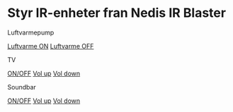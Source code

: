 <html>
<body>

<h1>Styr IR-enheter fran Nedis IR Blaster</h1>
<p>Luftvarmepump</p>
<a href="http://192.168.1.183/cm?cmnd=IRhvac%20%7B%22Vendor%22%3A%22SHARP_AC%22%2C%22Model%22%3A3%2C%22Mode%22%3A%22Heat%22%2C%22Power%22%3A%22On%22%2C%22Celsius%22%3A%22On%22%2C%22Temp%22%3A20%2C%22FanSpeed%22%3A%22Auto%22%2C%22SwingV%22%3A%22Off%22%2C%22SwingH%22%3A%22Off%22%2C%22Quiet%22%3A%22Off%22%2C%22Turbo%22%3A%22Off%22%2C%22Econo%22%3A%22Off%22%2C%22Light%22%3A%22Off%22%2C%22Filter%22%3A%22On%22%2C%22Clean%22%3A%22Off%22%2C%22Beep%22%3A%22Off%22%2C%22Sleep%22%3A-1%7D">Luftvarme ON</a>
<a href="http://192.168.1.183/cm?cmnd=IRhvac%20%7B%22Vendor%22%3A%22SHARP_AC%22%2C%22Model%22%3A3%2C%22Mode%22%3A%22Heat%22%2C%22Power%22%3A%22Off%22%2C%22Celsius%22%3A%22On%22%2C%22Temp%22%3A20%2C%22FanSpeed%22%3A%22Auto%22%2C%22SwingV%22%3A%22Off%22%2C%22SwingH%22%3A%22Off%22%2C%22Quiet%22%3A%22Off%22%2C%22Turbo%22%3A%22Off%22%2C%22Econo%22%3A%22Off%22%2C%22Light%22%3A%22Off%22%2C%22Filter%22%3A%22On%22%2C%22Clean%22%3A%22Off%22%2C%22Beep%22%3A%22Off%22%2C%22Sleep%22%3A-1%7D">Luftvarme OFF</a>
<p>TV</p>
<a href="http://192.168.1.183/cm?cmnd=IRsend%20%7B%22Protocol%22%3A%22SAMSUNG%22%2C%22Bits%22%3A32%2C%22Data%22%3A%220xE0E040BF%22%2C%22DataLSB%22%3A%220x70702FD%22%2C%22Repeat%22%3A0%7D">ON/OFF</a>
<a href="http://192.168.1.183/cm?cmnd=IRsend%20%7B%22Protocol%22%3A%22SAMSUNG%22%2C%22Bits%22%3A32%2C%22Data%22%3A%220xE0E0E01F%22%2C%22DataLSB%22%3A%220x70707F8%22%2C%22Repeat%22%3A0%7D">Vol up</a>
<a href="http://192.168.1.183/cm?cmnd=IRsend%20%7B%22Protocol%22%3A%22SAMSUNG%22%2C%22Bits%22%3A32%2C%22Data%22%3A%220xE0E0D02F%22%2C%22DataLSB%22%3A%220x7070BF4%22%2C%22Repeat%22%3A0%7D">Vol down</a>
<p>Soundbar</p>
<a href="http://192.168.1.183/cm?cmnd=IRsend%20%7B%22Protocol%22%3A%22PIONEER%22%2C%22Bits%22%3A64%2C%22Data%22%3A%220x659A857AF50A3DC2%22%2C%22DataLSB%22%3A%220xA659A15EAF50BC43%22%2C%22Repeat%22%3A0%7D">ON/OFF</a>
<a href="http://192.168.1.183/cm?cmnd=IRsend%20%7B%22Protocol%22%3A%22PIONEER%22%2C%22Bits%22%3A64%2C%22Data%22%3A%220x659A50AF659A50AF%22%2C%22DataLSB%22%3A%220xA6590AF5A6590AF5%22%2C%22Repeat%22%3A0%7D">Vol up</a>
<a href="http://192.168.1.183/cm?cmnd=IRsend%20%7B%22Protocol%22%3A%22PIONEER%22%2C%22Bits%22%3A64%2C%22Data%22%3A%220x659AD02F659AD02F%22%2C%22DataLSB%22%3A%220xA6590BF4A6590BF4%22%2C%22Repeat%22%3A0%7D">Vol down</a>

</body>
</html>
